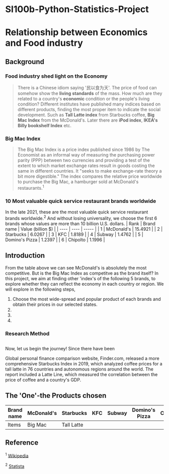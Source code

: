 # SI100b-Python-Statistics-Project

# Relationship between Economics and Food industry
## Background
### Food industry shed light on the Economy
> There is a Chinese idiom saying '民以食为天'. The price of food can somehow show the **living standards** of the mass. How much are they related to a country's **economic** condition or the people's living condition? Different institutes have published many indices based on different products, finding the most proper item to indicate the social development. Such as **Tall Latte index** from Starbucks coffee, **Big Mac Index** from the McDonald's. Later there are **iPod index**, **IKEA's Billy bookshelf Index** etc.

### Big Mac Index
> The Big Mac Index is a price index published since 1986 by The Economist as an informal way of measuring the purchasing power parity (PPP) between two currencies and providing a test of the extent to which market exchange rates result in goods costing the same in different countries. It "seeks to make exchange-rate theory a bit more digestible." The index compares the relative price worldwide to purchase the Big Mac, a hamburger sold at McDonald's restaurants.<sup>1</sup>
### 10 Most valuable quick service restaurant brands worldwide
In the late 2021, these are the most valuable quick service restaurant brands worldwide.<sup>2</sup>
And without losing universality, we choose the first 6 brands whose values are more than 10 billion U.S. dollars. 
| Rank    |       Brand name      | Value  (billion $)  |
|  ----   | ----                  | -----               |
| 1       |     McDonald's        |       15.4921       |
| 2       |        Starbucks      |        6.0267       |
| 3       |        KFC            |        1.8189       |
| 4       |       Subway          |       1.4762        |
| 5       |     Domino's Pizza    |       1.2397        |
| 6       |        Chipolto       |       1.1996        |
    
## Introduction
From the table above we can see McDonald's is absolutely the most competitive. But is the Big Mac Index as competitve as the brand itself?
In this project, we aim at finding other 'index's of the following 5 brands, to explore whether they can reflect the economy in each country or region. 
We will explore in the following steps,
1. Choose the most wide-spread and popular product of each brands and obtain their prices in our selected states. 
2. 
3. 
4.
### Research Method


##
Now, let us begin the journey!
Since there have been 

Global personal finance comparison website, Finder.com, released a more comprehensive Starbucks Index in 2019, which analyzed coffee prices for a tall latte in 76 countries and autonomous regions around the world. The report included a Latte Line, which measured the correlation between the price of coffee and a country's GDP.
## The 'One'-the Products chosen
|  Brand name    |     McDonald's         |   Starbucks         |    KFC         |     Subway           | Domino's Pizza      |        Chipolto   |
|  ----          | ----                   | -----               |     ----       |       -----          |      -----          |          -----    |
| Items          |     Big Mac            |    Tall Latte       |                |


## Reference 

<sup>1</sup> [Wikipedia](https://en.wikipedia.org/wiki/Big_Mac_Index)

<sup>2</sup> [Statista](https://www.statista.com/statistics/273057/value-of-the-most-valuable-fast-food-brands-worldwide/)
